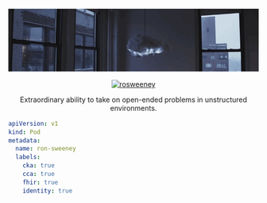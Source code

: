 

<p align="center">
  <img width="1100" height="auto" src="assets/cloud_cambridge.jpeg">
</p>

<p align="center">
   <a href="https://www.linkedin.com/in/ronsweeney/" target="_blank"><img src="https://img.shields.io/badge/LinkedIn-%230077B5.svg?&style=for-the-badge&logo=linkedin&logoColor=white" alt="rosweeney"></a>
</p>

<p align="center">
Extraordinary ability to take on open-ended problems in unstructured environments.
</p>

```yaml
apiVersion: v1
kind: Pod
metadata:
  name: ron-sweeney
  labels:
    cka: true
    cca: true
    fhir: true
    identity: true
```


